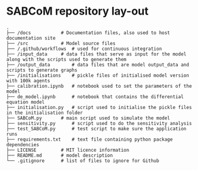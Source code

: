 # SABCoM repository lay-out	
	
    .
    ├── /docs			# Documentation files, also used to host documentation site
    ├── /src			# Model source files
    ├──	/.github/workflows	# used for continuous integration  
    ├── /input_data		# data files that serve as input for the model along with the scripts used to generate them
    ├── /output_data		# data files that are model output_data and scripts to generate graphs
    ├── /initialisations	# pickle files of initialised model version with 100k agents
    ├── calibration.ipynb	# notebook used to set the parameters of the model
    ├── de_model.ipynb		# notebook that contains the differential equation model 
    ├── initialisation.py	# script used to initialise the pickle files in the initialisation folder
    ├── SABCoM.py		# main script used to simulate the model 
    ├── sensitivity.py		# script used to do the sensitivity analysis 
    ├── test_SABCoM.py		# test script to make sure the application runs
    ├── requirements.txt	# text file containing python package dependencies
    ├── LICENSE			# MIT licence information	
    ├── README.md		# model description
    └── .gitignore		# list of files to ignore for Github 
	

